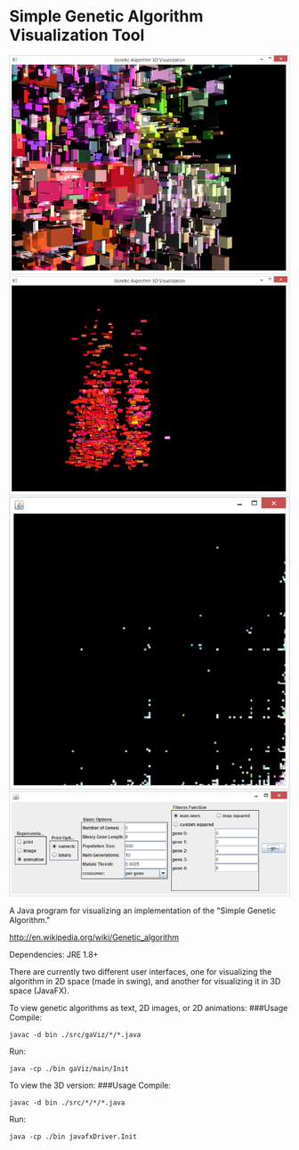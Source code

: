 Simple Genetic Algorithm Visualization Tool
=================
![screenshot](screenshots/visuallize-3d-5.png)
![screenshot](screenshots/visuallize-3d-4.png)
![screenshot](screenshots/visuallize-2d-animation-0.png)
![screenshot](screenshots/options-0.png)

A Java program for visualizing an implementation of the "Simple Genetic Algorithm."

http://en.wikipedia.org/wiki/Genetic_algorithm

Dependencies: JRE 1.8+

There are currently two different user interfaces, one for visualizing the algorithm in 2D space (made in swing), and another for visualizing it in 3D space (JavaFX).

To view genetic algorithms as text, 2D images, or 2D animations:
###Usage
Compile:
```Shell
javac -d bin ./src/gaViz/*/*.java
```

Run:
```Shell
java -cp ./bin gaViz/main/Init
```

To view the 3D version:
###Usage
Compile:
```Shell
javac -d bin ./src/*/*/*.java
```

Run:
```Shell
java -cp ./bin javafxDriver.Init
```
